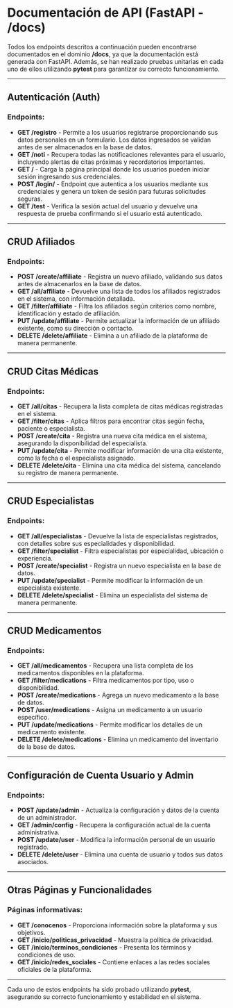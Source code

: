 # Documentación de API (FastAPI - /docs)

Todos los endpoints descritos a continuación pueden encontrarse documentados en el dominio **/docs**, ya que la documentación está generada con FastAPI. Además, se han realizado pruebas unitarias en cada uno de ellos utilizando **pytest** para garantizar su correcto funcionamiento.

---

## Autenticación (Auth)

### Endpoints:
- **GET /registro** - Permite a los usuarios registrarse proporcionando sus datos personales en un formulario. Los datos ingresados se validan antes de ser almacenados en la base de datos.
- **GET /noti** - Recupera todas las notificaciones relevantes para el usuario, incluyendo alertas de citas próximas y recordatorios importantes.
- **GET /** - Carga la página principal donde los usuarios pueden iniciar sesión ingresando sus credenciales.
- **POST /login/** - Endpoint que autentica a los usuarios mediante sus credenciales y genera un token de sesión para futuras solicitudes seguras.
- **GET /test** - Verifica la sesión actual del usuario y devuelve una respuesta de prueba confirmando si el usuario está autenticado.

---

## CRUD Afiliados

### Endpoints:
- **POST /create/affiliate** - Registra un nuevo afiliado, validando sus datos antes de almacenarlos en la base de datos.
- **GET /all/affiliate** - Devuelve una lista de todos los afiliados registrados en el sistema, con información detallada.
- **GET /filter/affiliate** - Filtra los afiliados según criterios como nombre, identificación y estado de afiliación.
- **PUT /update/affiliate** - Permite actualizar la información de un afiliado existente, como su dirección o contacto.
- **DELETE /delete/affiliate** - Elimina a un afiliado de la plataforma de manera permanente.

---

## CRUD Citas Médicas

### Endpoints:
- **GET /all/citas** - Recupera la lista completa de citas médicas registradas en el sistema.
- **GET /filter/citas** - Aplica filtros para encontrar citas según fecha, paciente o especialista.
- **POST /create/cita** - Registra una nueva cita médica en el sistema, asegurando la disponibilidad del especialista.
- **PUT /update/cita** - Permite modificar información de una cita existente, como la fecha o el especialista asignado.
- **DELETE /delete/cita** - Elimina una cita médica del sistema, cancelando su registro de manera permanente.

---

## CRUD Especialistas

### Endpoints:
- **GET /all/especialistas** - Devuelve la lista de especialistas registrados, con detalles sobre sus especialidades y disponibilidad.
- **GET /filter/specialist** - Filtra especialistas por especialidad, ubicación o experiencia.
- **POST /create/specialist** - Registra un nuevo especialista en la base de datos.
- **PUT /update/specialist** - Permite modificar la información de un especialista existente.
- **DELETE /delete/specialist** - Elimina un especialista del sistema de manera permanente.

---

## CRUD Medicamentos

### Endpoints:
- **GET /all/medicamentos** - Recupera una lista completa de los medicamentos disponibles en la plataforma.
- **GET /filter/medications** - Filtra medicamentos por tipo, uso o disponibilidad.
- **POST /create/medications** - Agrega un nuevo medicamento a la base de datos.
- **POST /user/medications** - Asigna un medicamento a un usuario específico.
- **PUT /update/medications** - Permite modificar los detalles de un medicamento existente.
- **DELETE /delete/medications** - Elimina un medicamento del inventario de la base de datos.

---

## Configuración de Cuenta Usuario y Admin

### Endpoints:
- **POST /update/admin** - Actualiza la configuración y datos de la cuenta de un administrador.
- **GET /admin/config** - Recupera la configuración actual de la cuenta administrativa.
- **POST /update/user** - Modifica la información personal de un usuario registrado.
- **DELETE /delete/user** - Elimina una cuenta de usuario y todos sus datos asociados.

---

## Otras Páginas y Funcionalidades

### Páginas informativas:
- **GET /conocenos** - Proporciona información sobre la plataforma y sus objetivos.
- **GET /inicio/politicas_privacidad** - Muestra la política de privacidad.
- **GET /inicio/terminos_condiciones** - Presenta los términos y condiciones de uso.
- **GET /inicio/redes_sociales** - Contiene enlaces a las redes sociales oficiales de la plataforma.

---

Cada uno de estos endpoints ha sido probado utilizando **pytest**, asegurando su correcto funcionamiento y estabilidad en el sistema.
